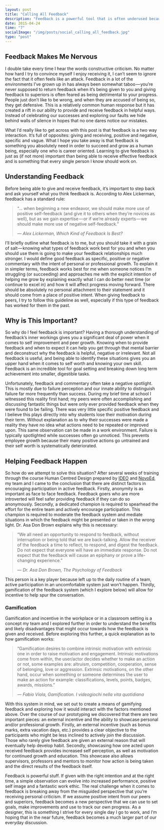 ```yaml
---
layout: post
title: "Calling All Feedback"
description: "Feedback is a powerful tool that is often underused because of a negative misconception. When giving and receiving feedback, a thorough understanding of how that feedback is presented can make a world of difference in ensuring that the feedback is acted upon."
date: 2015-04-24
time: "7"
socialImage: "/img/posts/social_calling_all_feedback.jpg"
type: "post"
---
```

## Feedback Makes Me Nervous

I double take every time I hear the words constructive criticism. No matter how hard I try to convince myself I enjoy receiving it, I can’t seem to ignore the fact that it often feels like an attack. Feedback in a lot of the environments I’ve grown up in has always been somewhat taboo — you’re never supposed to return feedback when it’s being given to you and giving feedback to superiors is often feared as being detrimental to your progress. People just don’t like to be wrong, and when they are accused of being so, they get defensive. This is a relatively common human response but it has created a rift in our ability to provide and receive feedback in helpful ways. Instead of celebrating our successes and exploring our faults we hide behind walls of silence in hopes that no one dares notice our mistakes.

What I’d really like to get across with this post is that feedback is a two way interaction. It’s full of opposites: giving and receiving, positive and negative, specific and vague. What I hope you take away is that feedback is something you absolutely need in order to succeed and grow as a human being, especially one who is career oriented. Learning to give feedback is just as (if not more) important than being able to receive effective feedback and is something that every single person I know should work on.

## Understanding Feedback

Before being able to give and receive feedback, it’s important to step back and ask yourself what you think feedback is. According to Alex Lickerman, feedback has a standard rule:

>“… when beginning a new endeavor, we should make more use of positive self-feedback (and give it to others when they’re novices as well), but as we gain expertise — or if we’re already experts — we should make more use of negative self-feedback.”
>
>_&mdash; Alex Lickerman, Which Kind of Feedback Is Best?_

I’ll briefly outline what feedback is to me, but you should take it with a grain of salt — knowing what types of feedback work best for you and when you should use them is going to make your feedback relationships much stronger. I would define good feedback as specific, positive or negative commentary with the intent of personal or professional growth. To explain it in simpler terms, feedback works best for me when someone notices I’m struggling (or succeeding) and approaches me with the explicit intention of helping me grow by explaining exactly what I can do better next time (or continue to excel in) and how it will affect progress moving forward. There should be absolutely no personal attachment to their statement and it should come from a place of positive intent. When giving feedback to peers, I try to follow this guideline as well, especially if this type of feedback has worked for them in the past.

## Why is This Important?

So why do I feel feedback is important? Having a thorough understanding of feedback’s inner workings gives you a significant deal of power when it comes to self improvement and peer growth. Knowing when to provide feedback and when to expect it can help you get through that mental barrier and deconstruct why the feedback is helpful, negative or irrelevant. Not all feedback is useful, and being able to identify these situations gives you an upper hand when it comes to self worth and knowing your own skill. Feedback is an incredible tool for goal setting and breaking down long term achievement into smaller, digestible tasks.

Unfortunately, feedback and commentary often take a negative spotlight. This is mostly due to failure perception and our innate ability to distinguish failure far more frequently than success. During my brief time at school I witnessed this reality first hand; my peers were often accomplishing and discussing fantastic things but were only ever provided feedback when they were found to be failing. There was very little specific positive feedback and I believe this plays directly into why students lose their motivation during their term. Without explanation as to why their successes were made a reality they have no idea what actions need to be repeated or improved upon. This same observation can be made in a work environment. Failure is typically spotlighted while successes often go unnoticed. This prevents employee growth because their many positive actions go untrained and their self worth is systematically deteriorated.

## Helping Feedback Happen

So how do we attempt to solve this situation? After several weeks of training through the course Human Centred Design prepared by [IDEO](http://www.ideo.com) and [NovoEd](http://novoed.com), my team and I came to the conclusion that there are distinct factors in encouraging participation in active feedback. Firstly, anonymity is as important as face to face feedback. Feedback goers who are more introverted will feel safer providing feedback if they can do so anonymously. Secondly, a dedicated champion is required to spearhead the effort for the entire team and actively encourage participation. This champion is required to moderate the feedback system and mediate situations in which the feedback might be presented or taken in the wrong light. Dr. Asa Don Brown explains why this is necessary:

>“We all need an opportunity to respond to feedback, without interruption or being told that we are back-talking. Allow the receiver of the feedback a time to reflect, to respond, and digest the feedback. Do not expect that everyone will have an immediate response. Do not expect that the feedback will cause an epiphany or prove a life-changing experience.”
>
>_&mdash; Dr. Asa Don Brown, The Psychology of Feedback_

This person is a key player because left up to the daily routine of a team, active participation in an uncomfortable system just won’t happen. Thirdly, gamification of the feedback system (which I explore below) will allow for incentive to help spur the conversation.

### Gamification

Gamification and incentive in the workplace or in a classroom setting is a concept my team and I explored further in order to understand the benefits and likely disadvantages that might occur towards how the feedback is given and received. Before exploring this further, a quick explanation as to how gamification works:

>“Gamification desires to combine intrinsic motivation with extrinsic one in order to raise motivation and engagement. Intrinsic motivations come from within, the user/actor decides whether to make an action or not, some examples are: altruism, competition, cooperation, sense of belonging, love or aggression. Extrinsic motivations, on the other hand, occur when something or someone determines the user to make an action for example: classifications, levels, points, badges, awards, missions.”
>
>_&mdash; Fabio Viola, Gamification. I videogiochi nella vita quotidiana_

With this system in mind, we set out to create a means of gamifying feedback and exploring how it would interact with the factors mentioned above. Over the course of our prototyping we discovered that there are two important pieces: an external incentive and the ability to showcase personal and/or professional growth. Firstly, an external incentive (such as bonus marks, extra vacation days, etc.) provides a clear objective to the participants who might be less inclined to actively join the discussion. Those who rarely give feedback are given an external reason that will eventually help develop habit. Secondly, showcasing how one acted upon received feedback provides increased self perception, as well as motivation for continued growth and education. This showcase also allows supervisors, professors and mentors to monitor how action is being taken and the direct results of the feedback itself.

Feedback is powerful stuff. If given with the right intention and at the right time, a simple observation can evolve into increased performance, positive self image and a fantastic work ethic. The real challenge when it comes to feedback is breaking away from the misguided perspective that you’re receiving personal criticism. If we assume positive intent from our peers and superiors, feedback becomes a new perspective that we can use to set goals, make improvements and use to track our own progress. As a designer, this is something I strive for every single day I go to work, and I’m hoping that in the near future, feedback becomes a much larger part of our everyday discussion.

